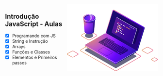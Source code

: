 <img src="../.img/computer-illustration.png" min-width="100px" max-width="400px" width="300px" align="right" alt="Logo - Nu Descomplica">

## Introdução JavaScript - Aulas

- [x] Programando com JS
- [x] String e Instrução
- [x] Arrays
- [x] Funções e Classes
- [x] Elementos e Primeiros passos
